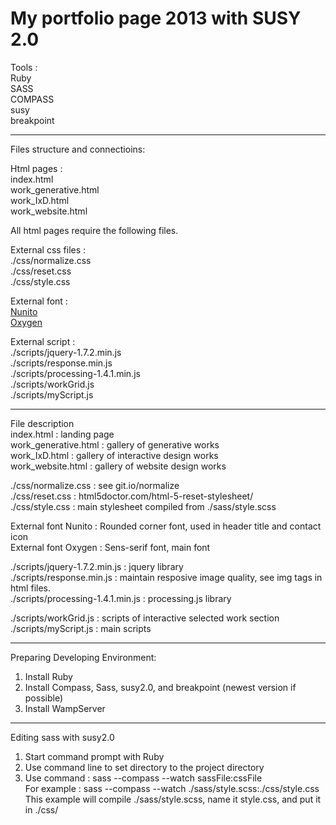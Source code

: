 My portfolio page 2013 with SUSY 2.0
===============================================

Tools :  
Ruby  
SASS  
COMPASS  
susy  
breakpoint  

---------------------------------------------------------
Files structure and connectioins:

Html pages :  
index.html  
work_generative.html  
work_IxD.html  
work_website.html  

All html pages require the following files.

External css files :  
./css/normalize.css  
./css/reset.css  
./css/style.css  

External font :  
[Nunito](http://fonts.googleapis.com/css?family=Nunito:400,700)  
[Oxygen](http://fonts.googleapis.com/css?family=Oxygen:400,700)

External script :  
./scripts/jquery-1.7.2.min.js  
./scripts/response.min.js  
./scripts/processing-1.4.1.min.js  
./scripts/workGrid.js  
./scripts/myScript.js  

---------------------------------------------------------
File description  
index.html : landing page  
work_generative.html : gallery of generative works  
work_IxD.html : gallery of interactive design works  
work_website.html : gallery of website design works

./css/normalize.css : see git.io/normalize  
./css/reset.css : html5doctor.com/html-5-reset-stylesheet/  
./css/style.css : main stylesheet compiled from ./sass/style.scss

External font Nunito : Rounded corner font, used in header title and contact icon  
External font Oxygen : Sens-serif font, main font 

./scripts/jquery-1.7.2.min.js : jquery library  
./scripts/response.min.js : maintain resposive image quality, see img tags in html files.  
./scripts/processing-1.4.1.min.js : processing.js library

./scripts/workGrid.js : scripts of interactive selected work section  
./scripts/myScript.js : main scripts

---------------------------------------------------------
Preparing Developing Environment:  
1. Install Ruby  
2. Install Compass, Sass, susy2.0, and breakpoint (newest version if possible)  
3. Install WampServer

---------------------------------------------------------
Editing sass with susy2.0  
1. Start command prompt with Ruby  
2. Use command line to set directory to the project directory  
3. Use command : sass --compass --watch sassFile:cssFile  
   For example : sass --compass --watch ./sass/style.scss:./css/style.css  
   This example will compile ./sass/style.scss, name it style.css, and put it in ./css/ 
